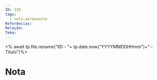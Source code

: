 ```yaml
---
ID: IID
tags:
  - nota-permanente
Referências: 
Relação: 
Tema:
---
```

<% await tp.file.rename("IID - "+ tp.date.now("YYYYMMDDHHmm")+" - Título")%>

# Nota
